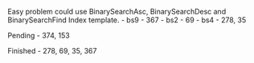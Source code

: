 Easy problem could use BinarySearchAsc, BinarySearchDesc and BinarySearchFind Index template.
    - bs9
    	- 367
    - bs2
        - 69
    - bs4
        - 278, 35

Pending
    - 374, 153

Finished
    - 278, 69, 35, 367